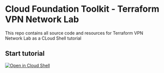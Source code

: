 # Cloud Foundation Toolkit - Terraform VPN Network Lab

This repo contains all source code and resources for Terraform VPN Network Lab as a CLoud Shell tutorial

## Start tutorial

 [![Open in Cloud Shell](https://gstatic.com/cloudssh/images/open-btn.png)](https://console.cloud.google.com/cloudshell/open?git_repo=https://github.com/Tfmenard/terraform-vpn-lab&tutorial=cloudshell_tutorial/README.md)
